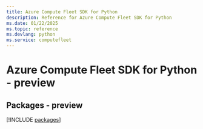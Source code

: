 ```yaml
---
title: Azure Compute Fleet SDK for Python
description: Reference for Azure Compute Fleet SDK for Python
ms.date: 01/22/2025
ms.topic: reference
ms.devlang: python
ms.service: computefleet
---
```

# Azure Compute Fleet SDK for Python - preview
## Packages - preview
[!INCLUDE [packages](compute-fleet-index.md)]